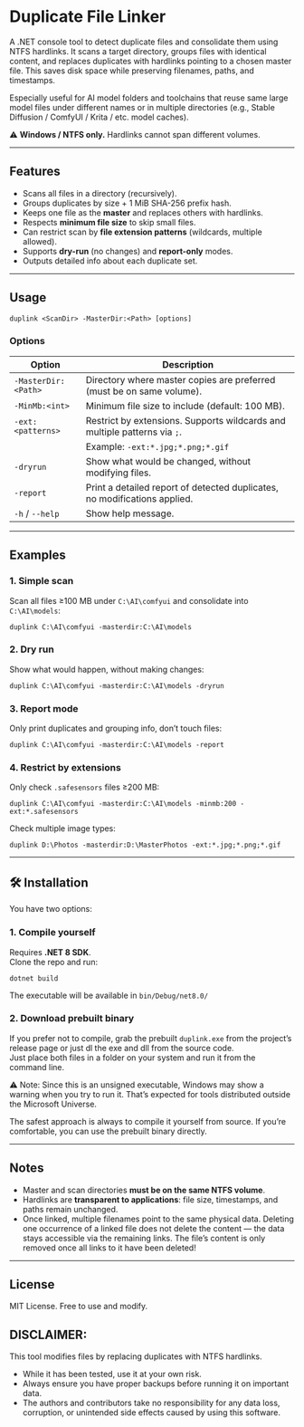 # Duplicate File Linker

A .NET console tool to detect duplicate files and consolidate them using NTFS hardlinks.
It scans a target directory, groups files with identical content, and replaces duplicates with hardlinks pointing to a chosen master file.
This saves disk space while preserving filenames, paths, and timestamps.

Especially useful for AI model folders and toolchains that reuse same large model files under different names or in multiple directories 
(e.g., Stable Diffusion / ComfyUI / Krita / etc. model caches). 

⚠️ **Windows / NTFS only.** Hardlinks cannot span different volumes.

---

## Features

- Scans all files in a directory (recursively).
- Groups duplicates by size + 1 MiB SHA-256 prefix hash.
- Keeps one file as the **master** and replaces others with hardlinks.
- Respects **minimum file size** to skip small files.
- Can restrict scan by **file extension patterns** (wildcards, multiple allowed).
- Supports **dry-run** (no changes) and **report-only** modes.
- Outputs detailed info about each duplicate set.

---

## Usage

```
duplink <ScanDir> -MasterDir:<Path> [options]
```

### Options

| Option                  | Description                                                                 |
|-------------------------|-----------------------------------------------------------------------------|
| `-MasterDir:<Path>`     | Directory where master copies are preferred (must be on same volume).       |
| `-MinMb:<int>`          | Minimum file size to include (default: 100 MB).                             |
| `-ext:<patterns>`       | Restrict by extensions. Supports wildcards and multiple patterns via `;`.   |
|                         | Example: `-ext:*.jpg;*.png;*.gif`                                           |
| `-dryrun`               | Show what would be changed, without modifying files.                        |
| `-report`               | Print a detailed report of detected duplicates, no modifications applied.   |
| `-h` / `--help`         | Show help message.                                                          |

---

## Examples

### 1. Simple scan
Scan all files ≥100 MB under `C:\AI\comfyui` and consolidate into `C:\AI\models`:

```
duplink C:\AI\comfyui -masterdir:C:\AI\models
```

### 2. Dry run
Show what would happen, without making changes:

```
duplink C:\AI\comfyui -masterdir:C:\AI\models -dryrun
```

### 3. Report mode
Only print duplicates and grouping info, don’t touch files:

```
duplink C:\AI\comfyui -masterdir:C:\AI\models -report
```

### 4. Restrict by extensions
Only check `.safesensors` files ≥200 MB:

```
duplink C:\AI\comfyui -masterdir:C:\AI\models -minmb:200 -ext:*.safesensors
```

Check multiple image types:

```
duplink D:\Photos -masterdir:D:\MasterPhotos -ext:*.jpg;*.png;*.gif
```

---

## 🛠️ Installation

You have two options:

### 1. Compile yourself
Requires **.NET 8 SDK**.  
Clone the repo and run:

```
dotnet build
```

The executable will be available in `bin/Debug/net8.0/` 

### 2. Download prebuilt binary
If you prefer not to compile, grab the prebuilt `duplink.exe` from the project’s release page or just dl 
the exe and dll from the source code.  
Just place both files in a folder on your system and run it from the command line.

⚠️ Note: Since this is an unsigned executable, Windows may show a warning when you try to run it. That’s expected for tools distributed outside the Microsoft Universe.

The safest approach is always to compile it yourself from source.
If you’re comfortable, you can use the prebuilt binary directly.


---
## Notes

- Master and scan directories **must be on the same NTFS volume**.
- Hardlinks are **transparent to applications**: file size, timestamps, and paths remain unchanged.
- Once linked, multiple filenames point to the same physical data.
  Deleting one occurrence of a linked file does not delete the content — the data stays accessible via the remaining links.
  The file’s content is only removed once all links to it have been deleted!

---

## License

MIT License. Free to use and modify.


## DISCLAIMER:

This tool modifies files by replacing duplicates with NTFS hardlinks.
- While it has been tested, use it at your own risk.
- Always ensure you have proper backups before running it on important data.
- The authors and contributors take no responsibility for any data loss, corruption, or unintended side effects caused by using this software.
